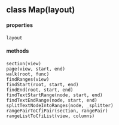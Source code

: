 ## class Map(layout)
  #### properties
    layout
  #### methods
    section(view)
    page(view, start, end)
    walk(root, func)
    findRanges(view)
    findStart(root, start, end)
    findEnd(root, start, end)
    findTextStartRange(node, start, end)
    findTextEndRange(node, start, end)
    splitTextNodeIntoRanges(node, _splitter)
    rangePairToCfiPair(section, rangePair)
    rangeListToCfiList(view, columns)